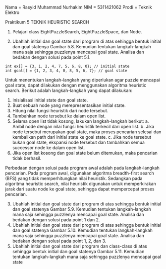 Nama    = Rasyid Muhammad Nurhakim
NIM     = 5311421062
Prodi   = Teknik Elektro

Praktikum 5 TEKNIK HEURISTIC SEARCH

1. Pelajari class EightPuzzleSearch, EightPuzzleSpace, dan Node.

   
2. Ubahlah initial dan goal state dari program di atas sehingga bentuk initial dan goal statenya Gambar 5.8. Kemudian tentukan langkah-langkah mana saja sehingga puzzlenya mencapai goal state. Analisa dan bedakan dengan solusi pada point 5.1.
```
int ex[] = {3, 1, 2, 4, 7, 5, 6, 8, 0}; // initial state
int goal[] = {1, 2, 3, 4, 0, 8, 5, 6, 7}; // goal state
```
Untuk menentukan langkah-langkah yang diperlukan agar puzzle mencapai goal state, dapat dilakukan dengan menggunakan algoritma heuristic search. Berikut adalah langkah-langkah yang dapat dilakukan:

1. Inisialisasi initial state dan goal state.
2. Buat sebuah node yang merepresentasikan initial state.
3. Hitung nilai fungsi heuristik dari node tersebut.
4. Tambahkan node tersebut ke dalam open list.
5. Selama open list tidak kosong, lakukan langkah-langkah berikut:
   a. Ambil node dengan nilai fungsi heuristik terkecil dari open list.
   b. Jika node tersebut merupakan goal state, maka proses pencarian selesai dan kembalikan path dari initial state ke goal state.
   c. Jika node tersebut bukan goal state, ekspansi node tersebut dan tambahkan semua successor node ke dalam open list.
6. Jika open list kosong dan goal state belum ditemukan, maka pencarian tidak berhasil.

Perbedaan dengan solusi pada program awal adalah pada langkah-langkah pencarian. Pada program awal, digunakan algoritma breadth-first search (BFS) yang tidak memperhitungkan nilai heuristik. Sedangkan pada algoritma heuristic search, nilai heuristik digunakan untuk memperkirakan jarak dari suatu node ke goal state, sehingga dapat mempercepat proses pencarian.

3. Ubahlah initial dan goal state dari program di atas sehingga bentuk initial dan goal statenya Gambar 5.9. Kemudian tentukan langkah-langkah mana saja sehingga puzzlenya mencapai goal state. Analisa dan bedakan dengan solusi pada point 1 dan 2.
4. Ubahlah initial dan goal state dari program di atas sehingga bentuk initial dan goal statenya Gambar 5.10. Kemudian tentukan langkah-langkah mana saja sehingga puzzlenya mencapai goal state. Analisa dan bedakan dengan solusi pada point 1, 2, dan 3.
5. Ubahlah initial dan goal state dari program dan class-class di atas sehingga bentuk initial dan goal statenya Gambar 5.11. Kemudian tentukan langkah-langkah mana saja sehingga puzzlenya mencapai goal state